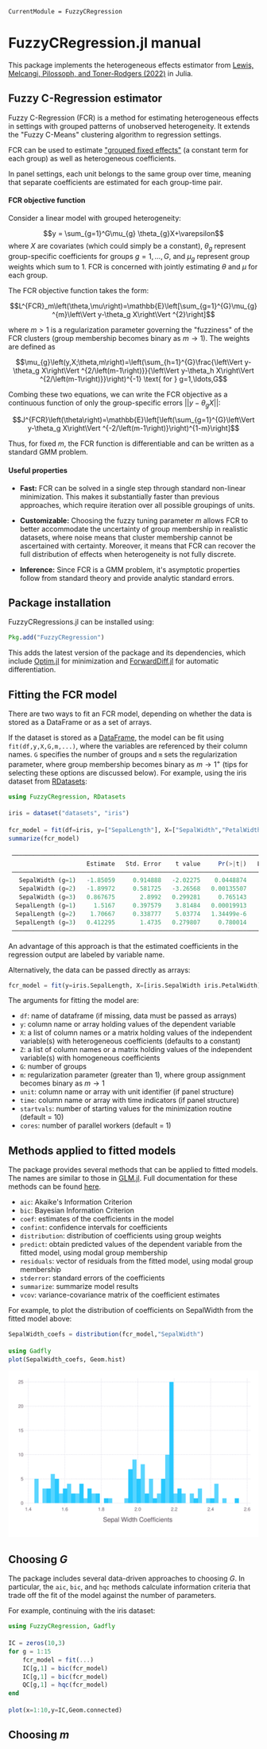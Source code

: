 ```@meta
CurrentModule = FuzzyCRegression
```

# FuzzyCRegression.jl manual

This package implements the heterogeneous effects estimator from [Lewis, Melcangi, Pilossoph, and Toner-Rodgers (2022)](https://drive.google.com/file/d/1U_MJHtJcB7H1Edv3xceilU_HJoxhLssP/view) in Julia. 

## Fuzzy C-Regression estimator

Fuzzy C-Regression (FCR) is a method for estimating heterogeneous effects in settings with grouped patterns of unobserved heterogeneity. It extends the "Fuzzy C-Means" clustering algorithm to regression settings.

FCR can be used to estimate ["grouped fixed effects"](https://onlinelibrary.wiley.com/doi/abs/10.3982/ECTA11319) (a constant term for each group) as well as heterogeneous coefficients.

In panel settings, each unit belongs to the same group over time, meaning that separate coefficients are estimated for each group-time pair.

#### FCR objective function
Consider a linear model with grouped heterogeneity:

$$y = \sum_{g=1}^G\mu_{g} \theta_{g}X+\varepsilon$$
where $X$ are covariates (which could simply be a constant), $\theta_{g}$ represent group-specific coefficients for groups $g=1,\ldots,G$, and $\mu_{g}$ represent group weights which sum to 1. FCR is concerned with jointly estimating $\theta$ and $\mu$ for each group.

The FCR objective function takes the form:

$$L^{FCR}_m\left(\theta,\mu\right)=\mathbb{E}\left[\sum_{g=1}^{G}\mu_{g}^{m}\left\Vert y-\theta_g X\right\Vert ^{2}\right]$$

where $m > 1$ is a regularization parameter governing the "fuzziness" of the FCR clusters (group membership becomes binary as $m \rightarrow 1$). The weights are defined as

$$\mu_{g}\left(y,X;\theta,m\right)=\left(\sum_{h=1}^{G}\frac{\left\Vert y-\theta_g X\right\Vert ^{2/\left(m-1\right)}}{\left\Vert y-\theta_h X\right\Vert ^{2/\left(m-1\right)}}\right)^{-1} \text{ for } g=1,\ldots,G$$


Combing these two equations, we can write the FCR objective as a continuous function of only the group-specific errors $||y-\theta_gX||$:

$$J^{FCR}\left(\theta\right)=\mathbb{E}\left[\left(\sum_{g=1}^{G}\left\Vert y-\theta_g X\right\Vert ^{-2/\left(m-1\right)}\right)^{1-m}\right]$$

Thus, for fixed $m$, the FCR function is differentiable and can be written as a standard GMM problem. 

#### Useful properties

  - __Fast:__ FCR can be solved in a single step through standard non-linear minimization. This makes it substantially faster than previous approaches, which require iteration over all possible groupings of units.

  - __Customizable:__ Choosing the fuzzy tuning parameter $m$ allows FCR to better accommodate the uncertainty of group membership in realistic datasets, where noise means that cluster membership cannot be ascertained with certainty. Moreover, it means that FCR can recover the full distribution of effects when heterogeneity is not fully discrete.

  - __Inference:__ Since FCR is a GMM problem, it's asymptotic properties follow from standard theory and provide analytic standard errors.

## Package installation

FuzzyCRegressions.jl can be installed using:

```julia
Pkg.add("FuzzyCRegression")
```
This adds the latest version of the package and its dependencies, which include [Optim.jl](https://julianlsolvers.github.io/Optim.jl/stable/) for minimization and [ForwardDiff.jl](https://juliadiff.org/ForwardDiff.jl/stable/) for automatic differentiation. 

## Fitting the FCR model
There are two ways to fit an FCR model, depending on whether the data is stored as a DataFrame or as a set of arrays.

If the dataset is stored as a [DataFrame](https://dataframes.juliadata.org/stable/), the model can be fit using `fit(df,y,X,G,m,...)`, where the variables are referenced by their column names. `G` specifies the number of groups and `m` sets the regularization parameter, where group membership becomes binary as $m \rightarrow 1^+$ (tips for selecting these options are discussed below). For example, using the iris dataset from [RDatasets](https://github.com/JuliaStats/RDatasets.jl):

```julia
using FuzzyCRegression, RDatasets

iris = dataset("datasets", "iris")

fcr_model = fit(df=iris, y=["SepalLength"], X=["SepalWidth","PetalWidth"], G=3, m=1.5)
summarize(fcr_model)

 ────────────────────────────────────────────────────────────────────────────────────────────
                      Estimate   Std. Error    t value     Pr(>|t|)   Lower 95%    Upper 95% 
 ────────────────────────────────────────────────────────────────────────────────────────────
   SepalWidth (g=1)   -1.85059     0.914888   -2.02275    0.0448874    -3.65842   -0.0427603
   SepalWidth (g=2)   -1.89972     0.581725   -3.26568   0.00135507    -3.04922    -0.750229
   SepalWidth (g=3)   0.867675       2.8992   0.299281     0.765143    -4.86118      6.59653
  SepalLength (g=1)     1.5167     0.397579    3.81484   0.00019913     0.73108      2.30232
  SepalLength (g=2)    1.70667     0.338777    5.03774   1.34499e-6     1.03724       2.3761
  SepalLength (g=3)   0.412295       1.4735   0.279807     0.780014    -2.49936      3.32395
 ────────────────────────────────────────────────────────────────────────────────────────────
```
An advantage of this approach is that the estimated coefficients in the regression output are labeled by variable name.

Alternatively, the data can be passed directly as arrays:

```julia
fcr_model = fit(y=iris.SepalLength, X=[iris.SepalWidth iris.PetalWidth], G=3, m=1.5)
```

The arguments for fitting the model are:
  - `df`: name of dataframe (if missing, data must be passed as arrays)
  - `y`: column name or array holding values of the dependent variable
  - `X`: a list of column names or a matrix holding values of the independent variable(s) with heterogeneous coefficients (defaults to a constant)
  - `Z`: a list of column names or a matrix holding values of the independent variable(s) with homogeneous coefficients
  - `G`: number of groups
  - `m`: regularization parameter (greater than 1), where group assignment becomes binary as $m \rightarrow 1$
  - `unit`: column name or array with unit identifier (if panel structure)
  - `time`: column name or array with time indicators (if panel structure)
  - `startvals`: number of starting values for the minimization routine (default = 10)
  - `cores`: number of parallel workers (default = 1)

 ## Methods applied to fitted models
 
 The package provides several methods that can be applied to fitted models. The names are similar to those in [GLM.jl](https://juliastats.org/GLM.jl/stable/). Full documentation for these methods can be found [here](https://aidantr.github.io/FuzzyCRegression.jl/dev/API/).
 
- `aic`: Akaike's Information Criterion
- `bic`: Bayesian Information Criterion
- `coef`: estimates of the coefficients in the model
- `confint`: confidence intervals for coefficients
- `distribution`: distribution of coefficients using group weights
- `predict`: obtain predicted values of the dependent variable from the fitted model, using modal group membership
- `residuals`: vector of residuals from the fitted model, using modal group membership
- `stderror`: standard errors of the coefficients
- `summarize`: summarize model results
- `vcov`: variance-covariance matrix of the coefficient estimates

For example, to plot the distribution of coefficients on SepalWidth from the fitted model above:

```julia
SepalWidth_coefs = distribution(fcr_model,"SepalWidth")

using Gadfly
plot(SepalWidth_coefs, Geom.hist)
```
![](assets/iris_plot.svg)

## Choosing $G$
The package includes several data-driven approaches to choosing $G$. In particular, the `aic`, `bic`, and `hqc` methods calculate information criteria that trade off the fit of the model against the number of parameters. 

For example, continuing with the iris dataset:

```julia
using FuzzyCRegression, Gadfly

IC = zeros(10,3)
for g = 1:15
    fcr_model = fit(...)
    IC[g,1] = bic(fcr_model)
    IC[g,1] = bic(fcr_model)
    QC[g,1] = hqc(fcr_model)
end

plot(x=1:10,y=IC,Geom.connected)

```

## Choosing $m$ 




